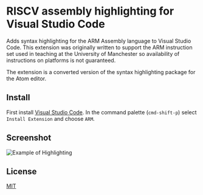 # RISCV assembly highlighting for Visual Studio Code

Adds syntax highlighting for the ARM Assembly language to Visual Studio Code. This extension was originally written to support the ARM instruction set used in teaching at the University of Manchester so availability of instructions on platforms is not guaranteed.

The extension is a converted version of the syntax highlighting package for the Atom editor.

## Install

First install [Visual Studio Code](https://code.visualstudio.com). In the command palette (`cmd-shift-p`) select `Install Extension` and choose `ARM`.  

## Screenshot

![Example of Highlighting](https://raw.githubusercontent.com/dan-c-underwood/vscode-arm/master/images/example.png)

## License
[MIT](LICENSE)
